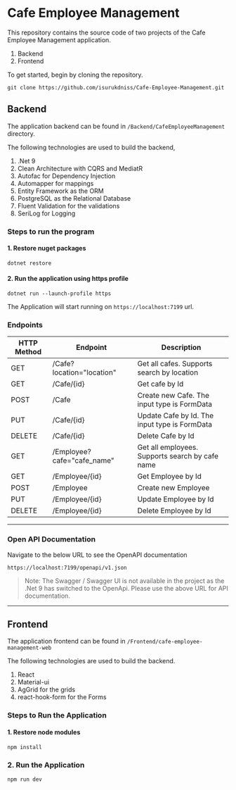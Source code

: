 # Cafe Employee Management

This repository contains the source code of two projects of the Cafe Employee Management application.

1. Backend
2. Frontend


To get started, begin by cloning the repository.

```
git clone https://github.com/isurukdniss/Cafe-Employee-Management.git
```

## Backend

The application backend can be found in `/Backend/CafeEmployeeManagement` directory.

The following technologies are used to build the backend,

1. .Net 9
2. Clean Architecture with CQRS and MediatR
3. Autofac for Dependency Injection
4. Automapper for mappings
5. Entity Framework as the ORM
6. PostgreSQL as the Relational Database
7. Fluent Validation for the validations
8. SeriLog for Logging


### Steps to run the program

#### 1. Restore nuget packages
```
dotnet restore
```

#### 2. Run the application using https profile

```
dotnet run --launch-profile https
```

The Application will start running on `https://localhost:7199` url.

### Endpoints

| HTTP Method | Endpoint | Description |
| ------------|----------|-------------|
| GET | /Cafe?location="location"| Get all cafes. Supports search by location |
| GET | /Cafe/{id}| Get cafe by Id |
| POST | /Cafe| Create new Cafe. The input type is FormData |
| PUT | /Cafe/{id} | Update Cafe by Id. The input type is FormData  |
| DELETE | /Cafe/{id}| Delete Cafe by Id |
| GET | /Employee?cafe="cafe_name"| Get all employees. Supports search by cafe name |
| GET | /Employee/{id} | Get Employee by Id |
| POST | /Employee| Create new Employee |
| PUT | /Employee/{id} | Update Employee by Id |
| DELETE | /Employee/{id}| Delete Employee by Id |
-------

### Open API Documentation
Navigate to the below URL to see the OpenAPI documentation
```
https://localhost:7199/openapi/v1.json
```

>Note: The Swagger / Swagger UI is not available in the project as the .Net 9 has switched to the OpenApi. Please use the above URL for API documentation.

----

## Frontend
The application frontend can be found in `/Frontend/cafe-employee-management-web`

The following technologies are used to build the backend.

1. React
2. Material-ui
3. AgGrid for the grids
4. react-hook-form for the Forms

### Steps to Run the Application
#### 1. Restore node modules
```
npm install
```

### 2. Run the Application
```
npm run dev
```

